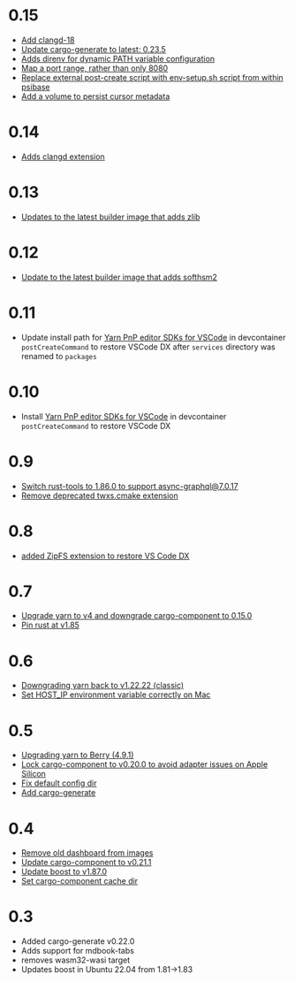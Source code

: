 # 0.15
- [Add clangd-18](https://github.com/gofractally/image-builders/pull/73)
- [Update cargo-generate to latest: 0.23.5](https://github.com/gofractally/image-builders/pull/75)
- [Adds direnv for dynamic PATH variable configuration](https://github.com/gofractally/image-builders/pull/74)
- [Map a port range, rather than only 8080](https://github.com/gofractally/psibase-contributor/pull/48/commits/62989402ebe22182d1afec974759a960625b8408)
- [Replace external post-create script with env-setup.sh script from within psibase](https://github.com/gofractally/psibase-contributor/pull/48/commits/8b678406be98c1e86a93c95144e1c5fd1657f36b)
- [Add a volume to persist cursor metadata](https://github.com/gofractally/psibase-contributor/pull/48/commits/e3350515ad11a2beaa98eebede3207ccd48f6364)

# 0.14

- [Adds clangd extension](https://github.com/gofractally/psibase-contributor/pull/38)

# 0.13

- [Updates to the latest builder image that adds zlib](https://github.com/gofractally/image-builders/pull/72)

# 0.12

- [Update to the latest builder image that adds softhsm2](https://github.com/gofractally/image-builders/pull/70)

# 0.11

- Update install path for [Yarn PnP editor SDKs for VSCode](https://yarnpkg.com/getting-started/editor-sdks) in devcontainer `postCreateCommand` to restore VSCode DX after `services` directory was renamed to `packages`

# 0.10

- Install [Yarn PnP editor SDKs for VSCode](https://yarnpkg.com/getting-started/editor-sdks) in devcontainer `postCreateCommand` to restore VSCode DX

# 0.9

* [Switch rust-tools to 1.86.0 to support async-graphql@7.0.17](https://github.com/gofractally/image-builders/pull/69)
* [Remove deprecated twxs.cmake extension](https://github.com/gofractally/psibase-contributor/pull/37)

# 0.8

* [added ZipFS extension to restore VS Code DX](https://github.com/gofractally/psibase-contributor/pull/36/commits/0004449ceef6a560eb5cd24969ae1647d0ebf7e5)

# 0.7

* [Upgrade yarn to v4 and downgrade cargo-component to 0.15.0](https://github.com/gofractally/image-builders/pull/65)
* [Pin rust at v1.85](https://github.com/gofractally/image-builders/pull/66)

# 0.6

* [Downgrading yarn back to v1.22.22 (classic)](https://github.com/gofractally/image-builders/pull/64)
* [Set HOST_IP environment variable correctly on Mac](https://github.com/gofractally/image-builders/pull/59)

# 0.5

* [Upgrading yarn to Berry (4.9.1)](https://github.com/gofractally/image-builders/pull/60)
* [Lock cargo-component to v0.20.0 to avoid adapter issues on Apple Silicon](https://github.com/gofractally/image-builders/pull/60)
* [Fix default config dir](https://github.com/gofractally/image-builders/pull/58)
* [Add cargo-generate](https://github.com/gofractally/image-builders/commit/54c67673de1b230a5087ad6cfd3eefcfe5160377)

# 0.4

* [Remove old dashboard from images](https://github.com/gofractally/image-builders/pull/53)
* [Update cargo-component to v0.21.1](https://github.com/gofractally/image-builders/pull/55)
* [Update boost to v1.87.0](https://github.com/gofractally/image-builders/pull/54)
* [Set cargo-component cache dir](https://github.com/gofractally/image-builders/pull/56)

# 0.3

* Added cargo-generate v0.22.0
* Adds support for mdbook-tabs
* removes wasm32-wasi target
* Updates boost in Ubuntu 22.04 from 1.81->1.83
